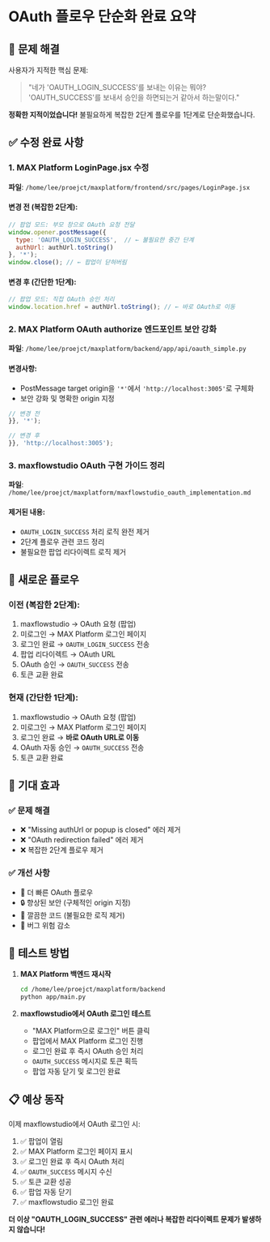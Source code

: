 # OAuth 플로우 단순화 완료 요약

## 🎯 문제 해결

사용자가 지적한 핵심 문제:
> "네가 'OAUTH_LOGIN_SUCCESS'를 보내는 이유는 뭐야? 'OAUTH_SUCCESS'를 보내서 승인을 하면되는거 같아서 하는말이다."

**정확한 지적이었습니다!** 불필요하게 복잡한 2단계 플로우를 1단계로 단순화했습니다.

## ✅ 수정 완료 사항

### 1. **MAX Platform LoginPage.jsx 수정**
**파일**: `/home/lee/proejct/maxplatform/frontend/src/pages/LoginPage.jsx`

#### 변경 전 (복잡한 2단계):
```javascript
// 팝업 모드: 부모 창으로 OAuth 요청 전달
window.opener.postMessage({
  type: 'OAUTH_LOGIN_SUCCESS',  // ← 불필요한 중간 단계
  authUrl: authUrl.toString()
}, '*');
window.close(); // ← 팝업이 닫혀버림
```

#### 변경 후 (간단한 1단계):
```javascript
// 팝업 모드: 직접 OAuth 승인 처리
window.location.href = authUrl.toString(); // ← 바로 OAuth로 이동
```

### 2. **MAX Platform OAuth authorize 엔드포인트 보안 강화**
**파일**: `/home/lee/proejct/maxplatform/backend/app/api/oauth_simple.py`

#### 변경사항:
- PostMessage target origin을 `'*'`에서 `'http://localhost:3005'`로 구체화
- 보안 강화 및 명확한 origin 지정

```javascript
// 변경 전
}}, '*');

// 변경 후  
}}, 'http://localhost:3005');
```

### 3. **maxflowstudio OAuth 구현 가이드 정리**
**파일**: `/home/lee/proejct/maxplatform/maxflowstudio_oauth_implementation.md`

#### 제거된 내용:
- `OAUTH_LOGIN_SUCCESS` 처리 로직 완전 제거
- 2단계 플로우 관련 코드 정리
- 불필요한 팝업 리다이렉트 로직 제거

## 🔄 새로운 플로우

### 이전 (복잡한 2단계):
1. maxflowstudio → OAuth 요청 (팝업)
2. 미로그인 → MAX Platform 로그인 페이지
3. 로그인 완료 → `OAUTH_LOGIN_SUCCESS` 전송
4. 팝업 리다이렉트 → OAuth URL
5. OAuth 승인 → `OAUTH_SUCCESS` 전송
6. 토큰 교환 완료

### 현재 (간단한 1단계):
1. maxflowstudio → OAuth 요청 (팝업)
2. 미로그인 → MAX Platform 로그인 페이지
3. 로그인 완료 → **바로 OAuth URL로 이동**
4. OAuth 자동 승인 → `OAUTH_SUCCESS` 전송
5. 토큰 교환 완료

## 🎉 기대 효과

### ✅ **문제 해결**
- ❌ "Missing authUrl or popup is closed" 에러 제거
- ❌ "OAuth redirection failed" 에러 제거
- ❌ 복잡한 2단계 플로우 제거

### ✅ **개선 사항**
- 🚀 더 빠른 OAuth 플로우
- 🔒 향상된 보안 (구체적인 origin 지정)
- 🧹 깔끔한 코드 (불필요한 로직 제거)
- 🐛 버그 위험 감소

## 🧪 테스트 방법

1. **MAX Platform 백엔드 재시작**
   ```bash
   cd /home/lee/proejct/maxplatform/backend
   python app/main.py
   ```

2. **maxflowstudio에서 OAuth 로그인 테스트**
   - "MAX Platform으로 로그인" 버튼 클릭
   - 팝업에서 MAX Platform 로그인 진행
   - 로그인 완료 후 즉시 OAuth 승인 처리
   - `OAUTH_SUCCESS` 메시지로 토큰 획득
   - 팝업 자동 닫기 및 로그인 완료

## 📋 예상 동작

이제 maxflowstudio에서 OAuth 로그인 시:
1. ✅ 팝업이 열림
2. ✅ MAX Platform 로그인 페이지 표시
3. ✅ 로그인 완료 후 즉시 OAuth 처리
4. ✅ `OAUTH_SUCCESS` 메시지 수신
5. ✅ 토큰 교환 성공
6. ✅ 팝업 자동 닫기
7. ✅ maxflowstudio 로그인 완료

**더 이상 "OAUTH_LOGIN_SUCCESS" 관련 에러나 복잡한 리다이렉트 문제가 발생하지 않습니다!**